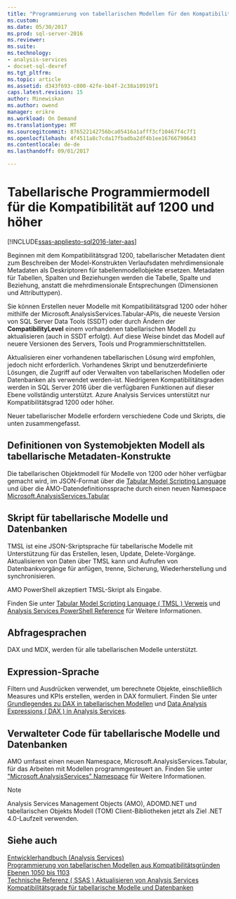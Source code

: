 ```yaml
---
title: "Programmierung von tabellarischen Modellen für den Kompatibilitätsgrad 1200 | Microsoft Docs"
ms.custom: 
ms.date: 05/30/2017
ms.prod: sql-server-2016
ms.reviewer: 
ms.suite: 
ms.technology:
- analysis-services
- docset-sql-devref
ms.tgt_pltfrm: 
ms.topic: article
ms.assetid: d343f693-c800-42fe-bb4f-2c38a10919f1
caps.latest.revision: 15
author: Minewiskan
ms.author: owend
manager: erikre
ms.workload: On Demand
ms.translationtype: MT
ms.sourcegitcommit: 876522142756bca05416a1afff3cf10467f4c7f1
ms.openlocfilehash: 4f4511a8c7cda17fbadba2df4b1ee16766790643
ms.contentlocale: de-de
ms.lasthandoff: 09/01/2017

---
```

# <a name="tabular-model-programming-for-compatibility-level-1200-and-higher"></a>Tabellarische Programmiermodell für die Kompatibilität auf 1200 und höher

[!INCLUDE[ssas-appliesto-sql2016-later-aas](../../includes/ssas-appliesto-sql2016-later-aas.md)]

Beginnen mit dem Kompatibilitätsgrad 1200, tabellarischer Metadaten dient zum Beschreiben der Model-Konstrukten Verlaufsdaten mehrdimensionale Metadaten als Deskriptoren für tabellenmodellobjekte ersetzen. Metadaten für Tabellen, Spalten und Beziehungen werden die Tabelle, Spalte und Beziehung, anstatt die mehrdimensionale Entsprechungen (Dimensionen und Attributtypen).  
  
Sie können Erstellen neuer Modelle mit Kompatibilitätsgrad 1200 oder höher mithilfe der Microsoft.AnalysisServices.Tabular-APIs, die neueste Version von SQL Server Data Tools (SSDT) oder durch Ändern der **CompatibilityLevel** einem vorhandenen tabellarischen Modell zu aktualisieren (auch in SSDT erfolgt). Auf diese Weise bindet das Modell auf neuere Versionen des Servers, Tools und Programmierschnittstellen.   
  
Aktualisieren einer vorhandenen tabellarischen Lösung wird empfohlen, jedoch nicht erforderlich. Vorhandenes Skript und benutzerdefinierte Lösungen, die Zugriff auf oder Verwalten von tabellarischen Modellen oder Datenbanken als verwendet werden-ist. Niedrigeren Kompatibilitätsgraden werden in SQL Server 2016 über die verfügbaren Funktionen auf dieser Ebene vollständig unterstützt. Azure Analysis Services unterstützt nur Kompatibilitätsgrad 1200 oder höher.
  
 Neuer tabellarischer Modelle erfordern verschiedene Code und Skripts, die unten zusammengefasst.  
  
## <a name="object-model-definitions-as-tabular-metadata-constructs"></a>Definitionen von Systemobjekten Modell als tabellarische Metadaten-Konstrukte  
 Die tabellarischen Objektmodell für Modelle von 1200 oder höher verfügbar gemacht wird, im JSON-Format über die [Tabular Model Scripting Language](../../analysis-services/tabular-model-scripting-language-tmsl-reference.md) und über die AMO-Datendefinitionssprache durch einen neuen Namespace [ Microsoft.AnalysisServices.Tabular](http://msdn.microsoft.com/library/microsoft.analysisservices.tabular.aspx)

## <a name="script-for-tabular-models-and-databases"></a>Skript für tabellarische Modelle und Datenbanken  
 TMSL ist eine JSON-Skriptsprache für tabellarische Modelle mit Unterstützung für das Erstellen, lesen, Update, Delete-Vorgänge. Aktualisieren von Daten über TMSL kann und Aufrufen von Datenbankvorgänge für anfügen, trenne, Sicherung, Wiederherstellung und synchronisieren.  
  
 AMO PowerShell akzeptiert TMSL-Skript als Eingabe.  
  
 Finden Sie unter [Tabular Model Scripting Language &#40; TMSL &#41; Verweis](../../analysis-services/tabular-model-scripting-language-tmsl-reference.md) und [Analysis Services PowerShell Reference](../../analysis-services/powershell/analysis-services-powershell-reference.md) für Weitere Informationen.  
  
## <a name="query-languages"></a>Abfragesprachen  
 DAX und MDX, werden für alle tabellarischen Modelle unterstützt.  
  
## <a name="expression-language"></a>Expression-Sprache  
 Filtern und Ausdrücken verwendet, um berechnete Objekte, einschließlich Measures und KPIs erstellen, werden in DAX formuliert. Finden Sie unter [Grundlegendes zu DAX in tabellarischen Modellen](../../analysis-services/tabular-models/understanding-dax-in-tabular-models-ssas-tabular.md) und [Data Analysis Expressions &#40; DAX &#41; in Analysis Services](http://msdn.microsoft.com/library/abb336c9-3346-4cab-b91b-90f93f4575e5).  
  
## <a name="managed-code-for-tabular-models-and-databases"></a>Verwalteter Code für tabellarische Modelle und Datenbanken  
 AMO umfasst einen neuen Namespace, Microsoft.AnalysisServices.Tabular, für das Arbeiten mit Modellen programmgesteuert an. Finden Sie unter ["Microsoft.AnalysisServices" Namespace](https://msdn.microsoft.com/library/ms146720\(SQL.130\).aspx) für Weitere Informationen.  
  
> [!NOTE]  
>  Analysis Services Management Objects (AMO), ADOMD.NET und tabellarischen Objekts Modell (TOM) Client-Bibliotheken jetzt als Ziel .NET 4.0-Laufzeit verwenden.   
  
## <a name="see-also"></a>Siehe auch  
 [Entwicklerhandbuch (Analysis Services)](../../analysis-services/analysis-services-developer-documentation.md)   
 [Programmierung von tabellarischen Modellen aus Kompatibilitätsgründen Ebenen 1050 bis 1103](../../analysis-services/tabular-model-programming-compatibility-levels-1050-1103/tabular-model-programming-for-compatibility-levels-1050-through-1103.md)   
 [Technische Referenz &#40; SSAS &#41; ](../../analysis-services/powershell/technical-reference-ssas.md) [Aktualisieren von Analysis Services](../../database-engine/install-windows/upgrade-analysis-services.md)  
 [Kompatibilitätsgrade für tabellarische Modelle und Datenbanken](../../analysis-services/tabular-model-programming-compatibility-levels-1050-1103/tabular-model-programming-for-compatibility-levels-1050-through-1103.md)  
  
  

